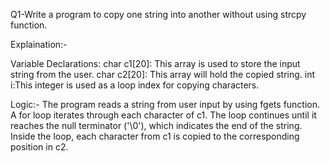 Q1-Write a program to copy one string into another without using strcpy function.

Explaination:-

Variable Declarations:
char c1[20]: This array is used to store the input string from the user.
char c2[20]: This array will hold the copied string.
int i:This integer is used as a loop index for copying characters.

Logic:-
The program reads a string from user input by using fgets function.
A for loop iterates through each character of c1.
The loop continues until it reaches the null terminator ('\0'), which indicates the end of the string.
Inside the loop, each character from c1 is copied to the corresponding position in c2.